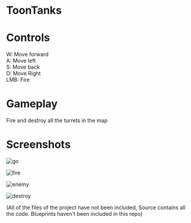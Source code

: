 # ToonTanks



# Controls
W: Move forward<br>
A: Move left<br>
S: Move back<br>
D: Move Right<br>
LMB: Fire

# Gameplay
Fire and destroy all the turrets in the map

# Screenshots

![go](https://user-images.githubusercontent.com/81677957/135718879-e14e690f-72a4-490f-a4b6-fdef298ad74a.png)

![fire](https://user-images.githubusercontent.com/81677957/135718922-f27a3239-5887-4609-9f5f-b4c3f2a3bfbb.png)

![enemy](https://user-images.githubusercontent.com/81677957/135718951-143d398e-4ded-4325-aec8-22655a0d7398.png)

![destroy](https://user-images.githubusercontent.com/81677957/135718986-30d8f4f0-01c7-46fb-a5f8-ebb937ef138d.png)


(All of the files of the project have not been included, Source contains all the code. Blueprints haven't been included in this repo)

